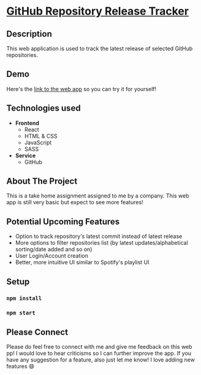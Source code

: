 # [GitHub Repository Release Tracker](https://tale97.github.io/github-repo-tracker/)

## Description

This web application is used to track the latest release of selected GitHub repositories.

## Demo

Here's the [link to the web app](https://tale97.github.io/KatakanaTeachingWebapp/) so you can try it for yourself!

## Technologies used

- **Frontend**
  - React
  - HTML & CSS
  - JavaScript
  - SASS
- **Service**
  - GitHub
  
## About The Project
This is a take home assignment assigned to me by a company. This web app is still very basic but expect to see more features!

## Potential Upcoming Features
- Option to track repository's latest commit instead of latest release
- More options to filter repositories list (by latest updates/alphabetical sorting/date added and so on)
- User Login/Account creation
- Better, more intuitive UI similar to Spotify's playlist UI

## Setup
### `npm install`
### `npm start`

## Please Connect
Please do feel free to connect with me and give me feedback on this web pp! I would love to hear criticisms so I can further improve the app. If you have any suggestion for a feature, also just let me know! I love adding new features :smile:
